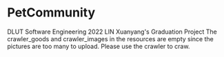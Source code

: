 # PetCommunity
DLUT Software Engineering 2022 LIN Xuanyang's Graduation Project
The crawler_goods and crawler_images in the resources are empty since the pictures are too many to upload. Please use the crawler to craw.

